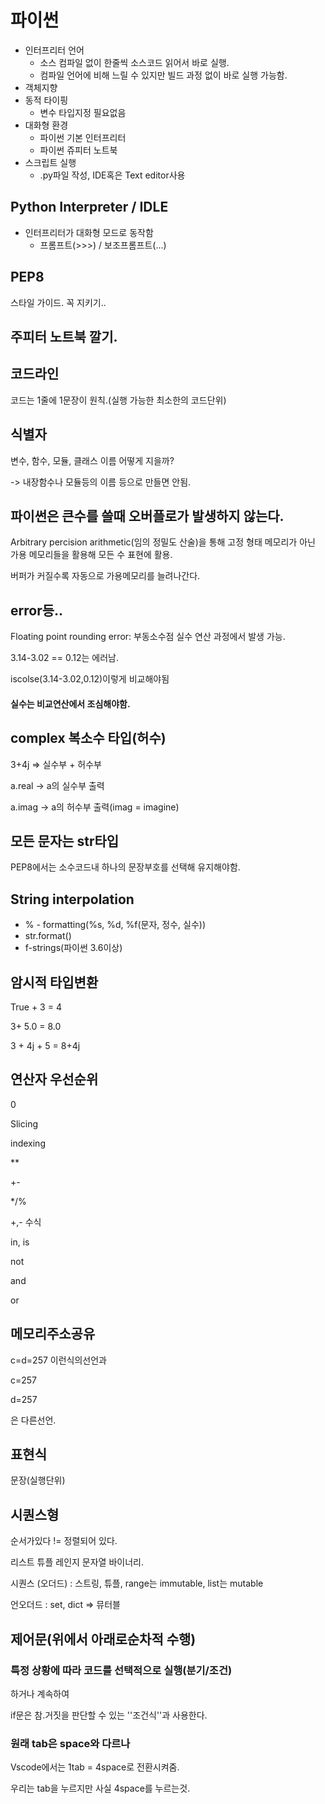 # 파이썬

* 인터프리터 언어
  * 소스 컴파일 없이 한줄씩 소스코드 읽어서 바로 실행.
  * 컴파일 언어에 비해 느릴 수 있지만 빌드 과정 없이 바로 실행 가능함.
* 객체지향
* 동적 타이핑
  * 변수 타입지정 필요없음
* 대화형 환경
  * 파이썬 기본 인터프리터
  * 파이썬 쥬피터 노트북
* 스크립트 실행
  * .py파일 작성, IDE혹은 Text editor사용

## Python Interpreter / IDLE

* 인터프리터가 대화형 모드로 동작함
  * 프롬프트(>>>) / 보조프롬프트(...)

## PEP8

스타일 가이드. 꼭 지키기..

## 주피터 노트북 깔기.

## 코드라인

코드는 1줄에 1문장이 원칙.(실행 가능한 최소한의 코드단위)

## 식별자

변수, 함수, 모듈, 클래스 이름 어떻게 지을까?

-> 내장함수나 모듈등의 이름 등으로 만들면 안됨.

## 파이썬은 큰수를 쓸때 오버플로가 발생하지 않는다.

Arbitrary percision arithmetic(임의 정밀도 산술)을 통해 고정 형태 메모리가 아닌 가용 메모리들을 활용해 모든 수 표현에 활용.

버퍼가 커질수록 자동으로 가용메모리를 늘려나간다.

## error등..

Floating point rounding error: 부동소수점 실수 연산 과정에서 발생 가능.

3.14-3.02 == 0.12는 에러남.

iscolse(3.14-3.02,0.12)이렇게 비교해야됨

#### 실수는 비교연산에서 조심해야함.



## complex 복소수 타입(허수)

3+4j => 실수부 + 허수부

a.real -> a의 실수부 출력

a.imag -> a의 허수부 출력(imag = imagine)

## 모든 문자는 str타입

PEP8에서는 소수코드내 하나의 문장부호를 선택해 유지해야함.

## String interpolation

* % - formatting(%s, %d, %f(문자, 정수, 실수))
* str.format()
* f-strings(파이썬 3.6이상)

## 암시적 타입변환

True + 3 = 4

3+ 5.0 = 8.0

3 + 4j + 5 = 8+4j

## 연산자 우선순위

0

Slicing

indexing

**

+-

*/%

+,- 수식

in, is

not

and

or

## 메모리주소공유

c=d=257 이런식의선언과



c=257

d=257

은 다른선언.

## 표현식

문장(실행단위)

## 시퀀스형

순서가있다 != 정렬되어 있다.

리스트 튜플 레인지 문자열 바이너리.



시퀀스 (오더드) : 스트링, 튜플, range는 immutable, list는 mutable

언오더드 : set, dict => 뮤터블

## 제어문(위에서 아래로순차적 수행)

### 특정 상황에 따라 코드를 선택적으로 실행(분기/조건)

하거나 계속하여 

if문은 참.거짓을 판단할 수 있는 ''조건식''과 사용한다.

### 원래 tab은 space와 다르나

Vscode에서는 1tab = 4space로 전환시켜줌.

우리는 tab을 누르지만 사실 4space를 누르는것.